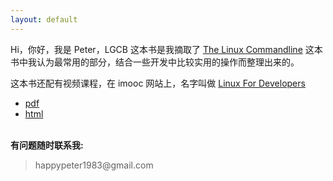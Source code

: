 ```yaml
---
layout: default
---
```


Hi，你好，我是 Peter，LGCB 这本书是我摘取了 [The Linux Commandline](http://billie66.github.io/TLCL/)
这本书中我认为最常用的部分，结合一些开发中比较实用的操作而整理出来的。

这本书还配有视频课程，在 imooc 网站上，名字叫做 [Linux For Developers](http://www.imooc.com/learn/181)

- [pdf](http://media.happycasts.net/lgcb/lgcb.pdf)
- [html](book)

<p><br /><b>有问题随时联系我:</b></p>

<blockquote>
<p>
happypeter1983@gmail.com
</p>
</blockquote>




